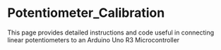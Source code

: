 # Potentiometer_Calibration
This page provides detailed instructions and code useful in connecting linear potentiometers to an Arduino Uno R3 Microcontroller
